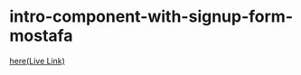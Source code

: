 # intro-component-with-signup-form-mostafa
[here(Live Link)](https://ninjas-t.github.io/intro-component-with-signup-form-mostafa/)
